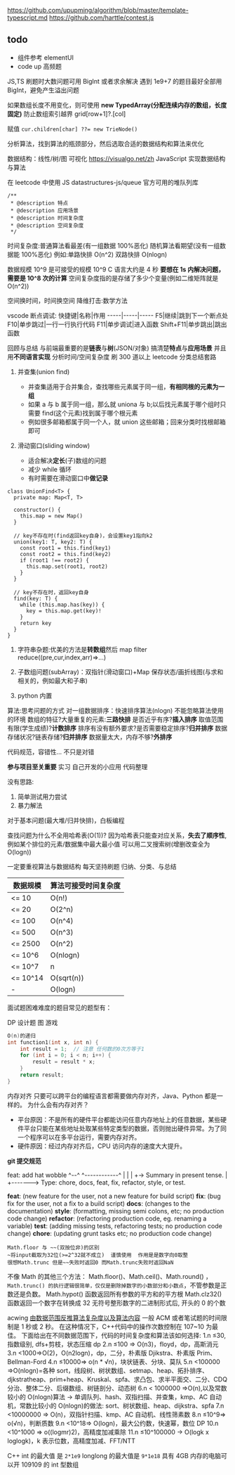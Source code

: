 https://github.com/upupming/algorithm/blob/master/template-typescript.md
https://github.com/harttle/contest.js

## todo

- 组件参考 elementUI
- code up 高频题

JS,TS 刷题时大数问题可用 BigInt 或者求余解决
遇到 1e9+7 的题目最好全部用 BigInt，避免产生溢出问题

如果数组长度不用变化，则可使用 **new TypedArray(分配连续内存的数组，长度固定)**
防止数组索引越界 grid[row+1]?.[col]

赋值
`cur.children[char] ??= new TrieNode()`

分析算法，找到算法的瓶颈部分，然后选取合适的数据结构和算法来优化

数据结构：线性/树/图
可视化
https://visualgo.net/zh
JavaScript 实现数据结构与算法

在 leetcode 中使用 JS
datastructures-js/queue 官方可用的堆队列库

```JS
/**
 * @description 特点
 * @description 应用场景
 * @description 时间复杂度
 * @description 空间复杂度
 */
```

时间复杂度:普通算法看最差(有一组数据 100%恶化) 随机算法看期望(没有一组数据能 100%恶化)
例如:单路快排 O(n^2) 双路快排 O(nlogn)

数据规模
10^9 是可接受的规模 10^9
C 语言大约是 4 秒
**要想在 1s 内解决问题，需要是 10^8 次的计算**
空间复杂度指的是存储了多少个变量(例如二维矩阵就是 O(n^2))

空间换时间，时间换空间
降维打击:数学方法

vscode 断点调试:
快捷键|名称|作用
-----|-----|-----
F5|继续|跳到下一个断点处
F10|单步跳过|一行一行执行代码
F11|单步调试|进入函数
Shift+F11|单步跳出|跳出函数

回顾与总结
与前端最重要的是**链表**与**树**(JSON/对象)
搞清楚**特点**与**应用场景**
并且用**不同语言实现**
分析时间/空间复杂度
刷 300 道以上 leetcode
分类总结套路

1.  并查集(union find)

    - 并查集适用于合并集合，查找哪些元素属于同一组，**有相同根的元素为一组**
    - 如果 a 与 b 属于同一组，那么就 uniona 与 b;以后找元素属于哪个组时只需要 find(这个元素)找到属于哪个根元素
    - 例如很多邮箱都属于同一个人，就 union 这些邮箱；回来分类时找根邮箱即可

2.  滑动窗口(sliding window)
    - 适合解决**定长**(子)数组的问题
    - 减少 while 循环
    - 有时需要在滑动窗口中**做记录**

```TS
class UnionFind<T> {
  private map: Map<T, T>

  constructor() {
    this.map = new Map()
  }

  // key不存在时(find返回key自身)，会设置key1指向k2
  union(key1: T, key2: T) {
    const root1 = this.find(key1)
    const root2 = this.find(key2)
    if (root1 !== root2) {
      this.map.set(root1, root2)
    }
  }

  // key不存在时，返回key自身
  find(key: T) {
    while (this.map.has(key)) {
      key = this.map.get(key)!
    }
    return key
  }
}

```

1.  字符串杂题:优美的方法是**转数组**然后 map filter reduce((pre,cur,index,arr)=>...)

2.  子数组问题(subArray)：双指针(滑动窗口)+Map 保存状态/画折线图(与求和相关的，例如最大和子串)

3.  python 内置

算法:思考问题的方式
对一组数据排序：快速排序算法(nlogn)
不能忽略算法使用的环境
数组的特征?大量重复的元素:**三路快排**
是否近乎有序?**插入排序**
取值范围有限(学生成绩)?**计数排序**
排序有没有额外要求?是否需要稳定排序?**归并排序**
数据存储状况?链表存储?**归并排序**
数据量太大，内存不够?**外排序**

代码规范，容错性...
不只是对错

**参与项目至关重要**
实习
自己开发的小应用
代码整理

没有思路:

1. 简单测试用力尝试
2. 暴力解法

对于基本问题(最大堆/归并快排)，白板编程

查找问题为什么不全用哈希表(O(1))?
因为哈希表只能查对应关系，**失去了顺序性**,例如某个排位的元素/数据集中最大最小值
可以用二叉搜索树(增删改查全为 O(logn))

一定要重视算法与数据结构 每天坚持刷题
归纳、分类、与总结

| 数据规模 | 算法可接受时间复杂度 |
| -------- | -------------------- |
| <= 10    | O(n!)                |
| <= 20    | O(2^n)               |
| <= 100   | O(n^4)               |
| <= 500   | O(n^3)               |
| <= 2500  | O(n^2)               |
| <= 10^6  | O(nlogn)             |
| <= 10^7  | n                    |
| <= 10^14 | O(sqrt(n))           |
| -        | O(logn)              |

面试题困难难度的题目常见的题型有：

DP
设计题
图
游戏

```C++
O(n)的递归
int function1(int x, int n) {
    int result = 1;  // 注意 任何数的0次方等于1
    for (int i = 0; i < n; i++) {
        result = result * x;
    }
    return result;
}
```

内存对齐
只要可以跨平台的编程语言都需要做内存对齐，Java、Python 都是一样的。
为什么会有内存对齐？

- 平台原因：不是所有的硬件平台都能访问任意内存地址上的任意数据，某些硬件平台只能在某些地址处取某些特定类型的数据，否则抛出硬件异常。为了同一个程序可以在多平台运行，需要内存对齐。
- 硬件原因：经过内存对齐后，CPU 访问内存的速度大大提升。

**git 提交规范**

feat: add hat wobble
^--^ ^------------^
| |
| +-> Summary in present tense.
|
+-------> Type: chore, docs, feat, fix, refactor, style, or test.

**feat**: (new feature for the user, not a new feature for build script)
**fix**: (bug fix for the user, not a fix to a build script)
**docs**: (changes to the documentation)
**style**: (formatting, missing semi colons, etc; no production code change)
**refactor**: (refactoring production code, eg. renaming a variable)
**test**: (adding missing tests, refactoring tests; no production code change)
**chore**: (updating grunt tasks etc; no production code change)

```JS
Math.floor 与 ~~(双按位非)的区别
~将input截取为32位(>=2^32就不成立)  谨慎使用  作用是是数字向0取整
很想Math.trunc 但是~~失败时返回0 而Math.trunc失败时返回NaN
```

不像 Math 的其他三个方法： Math.floor()、Math.ceil()、Math.round() ，`Math.trunc() 的执行逻辑很简单，仅仅是删除掉数字的小数部分和小数点`，不管参数是正数还是负数。
Math.hypot() 函数返回所有参数的平方和的平方根
Math.clz32() 函数返回一个数字在转换成 32 无符号整形数字的二进制形式后, 开头的 0 的个数

acwing
[由数据范围反推算法复杂度以及算法内容](https://www.acwing.com/blog/content/32/)
一般 ACM 或者笔试题的时间限制是 1 秒或 2 秒。
在这种情况下，C++代码中的操作次数控制在 107~10 为最佳。
下面给出在不同数据范围下，代码的时间复杂度和算法该如何选择:
1.n ≤30,指数级别, dfs+剪枝，状态压缩 dp
2.n ≤100 => O(n3)，floyd，dp，高斯消元
3.n <1000=>O(2)，O(n2logn)，dp，二分，朴素版 Djikstra、朴素版 Prim、Bellman-Ford
4.n ≤10000=> o(n \* √n)，块状链表、分块、莫队
5.n <100000 =>O(nlogn)=各种 sort，线段树、树状数组、setmap、heap、拓扑排序、djkstratheap、prim+heap、Kruskal、spfa、求凸包、求半平面交、二分、CDQ 分治、整体二分、后缀数组、树链剖分、动态树
6.n < 1000000 =>O(n),以及常数较小的 O(nlogn)算法 → 单调队列、hash、双指扫描、并查集，kmp、AC 自动机，常数比较小的 O(nlogn)的做法: sort、树状数组、heap、dijkstra、spfa
7.n <10000000 => O(n)，双指针扫描、kmp、AC 自动机、线性筛素数
8.n ≤10^9=> o(√n)，判断质数
9.n <10^18=> O(logn)，最大公约数，快速幂，数位 DP
10.n <10^1000 => o((logmr)2)，高精度加减乘除
11.n ≤10^100000 -> O(logk x loglogk)，k 表示位数，高精度加减、FFT/NTT

C++
int 的最大值 是 `2*1e9`
longlong 的最大值是 `9*1e18`
具有 4GB 内存的电脑可以开 109109 的 int 型数组
